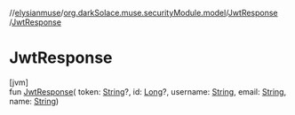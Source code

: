 //[elysianmuse](../../../index.md)/[org.darkSolace.muse.securityModule.model](../index.md)/[JwtResponse](index.md)
/[JwtResponse](-jwt-response.md)

# JwtResponse

[jvm]\
fun [JwtResponse](-jwt-response.md)(
token: [String](https://kotlinlang.org/api/latest/jvm/stdlib/kotlin/-string/index.html)?,
id: [Long](https://kotlinlang.org/api/latest/jvm/stdlib/kotlin/-long/index.html)?,
username: [String](https://kotlinlang.org/api/latest/jvm/stdlib/kotlin/-string/index.html),
email: [String](https://kotlinlang.org/api/latest/jvm/stdlib/kotlin/-string/index.html),
name: [String](https://kotlinlang.org/api/latest/jvm/stdlib/kotlin/-string/index.html))
